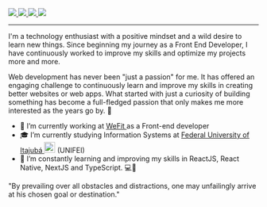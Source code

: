 <a href="https://www.linkedin.com/in/rodrigodsluz" target="_blank">
<img src="https://img.shields.io/badge/LinkedIn-0077B5?style=for-the-badge&logo=linkedin&logoColor=white" />
</a>

<a href="https://www.facebook.com/rodrigodsluz" target="_blank">
<img src="https://img.shields.io/badge/Facebook-1877F2?style=for-the-badge&logo=facebook&logoColor=white" />
</a>

<a href="https://www.instagram.com/rodrigodsluz" target="_blank">
<img src="https://img.shields.io/badge/Instagram-E4405F?style=for-the-badge&logo=instagram&logoColor=white" />
</a>

<a href="mailto:rodrigodsluz@gmail.com" target="_blank">
<img src="https://img.shields.io/badge/Gmail-D14836?style=for-the-badge&logo=gmail&logoColor=white" />
</a>


_______________

I'm a technology enthusiast with a positive mindset and a wild desire to learn new things. Since beginning my journey as a Front End Developer, I have continuously worked to improve my skills and optimize my projects more and more.

Web development has never been "just a passion" for me. It has offered an engaging challenge to continuously learn and improve my skills in creating better websites or web apps. What started with just a curiosity of building something has become a full-fledged passion that only makes me more interested as the years go by. :rocket:
 
- 🔭 I’m currently working at <a href="https://wefit.com.br/" target="_blank"> WeFit </a> as a Front-end developer
- 🎓 I’m currently studying Information Systems at [Federal University of Itajubá <img alt="Brazil Flag" title="Brazil" src="https://cdn.staticaly.com/gh/hjnilsson/country-flags/master/svg/br.svg" width="22">](https://en.unifei.edu.br/) (UNIFEI)
- 🌱 I’m constantly learning and improving my skills in ReactJS, React Native, NextJS and TypeScript.  💻📱

"By prevailing over all obstacles and distractions, one may unfailingly arrive at his chosen goal or destination."
